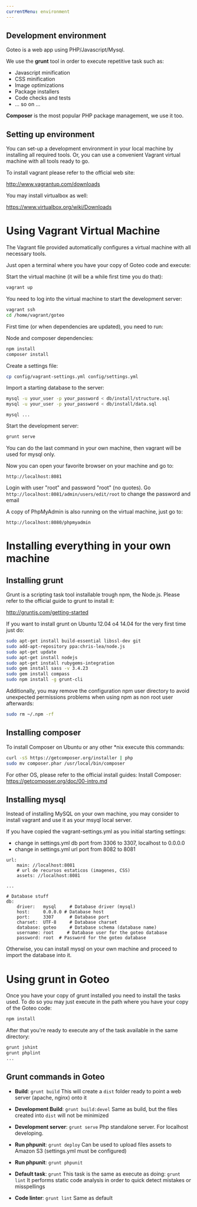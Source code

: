 ```yaml
---
currentMenu: environment
---
```

## Development environment

Goteo is a web app using PHP/Javascript/Mysql. 

We use the **grunt** tool in order to execute repetitive task such as:
* Javascript minification
* CSS minification
* Image optimizations
* Package installers
* Code checks and tests
* ... so on ...

**Composer** is the most popular PHP package management, we use it too.

## Setting up environment

You can set-up a development environment in your local machine by installing all required tools. Or, you can use a convenient Vagrant virtual machine with all tools ready to go.

To install vagrant please refer to the official web site:

http://www.vagrantup.com/downloads

You may install virtualbox as well:

https://www.virtualbox.org/wiki/Downloads

Using Vagrant Virtual Machine
=============================

The Vagrant file provided automatically configures a virtual machine with all necessary tools.

Just open a terminal where you have your copy of Goteo code and execute:

Start the virtual machine (it will be a while first time you do that):

```bash
vagrant up
```

You need to log into the virtual machine to start the development server:

```bash
vagrant ssh
cd /home/vagrant/goteo
```

First time (or when dependencies are updated), you need to run:

Node and composer dependencies:

```bash
npm install
composer install
```

Create a settings file:

```bash
cp config/vagrant-settings.yml config/settings.yml
```

Import a starting database to the server:

```bash
mysql -u your_user -p your_password < db/install/structure.sql
mysql -u your_user -p your_password < db/install/data.sql
```


```
mysql ...
```

Start the development server:

```bash
grunt serve
```

You can do the last command in your own machine, then vagrant will be used for mysql only.

Now you can open your favorite browser on your machine and go to:

`http://localhost:8081`

Login with user "root" and password "root" (no quotes).
Go `http://localhost:8081/admin/users/edit/root` to change the password and email

A copy of PhpMyAdmin is also running on the virtual machine, just go to:

`http://localhost:8080/phpmyadmin`

Installing everything in your own machine
=========================================

## Installing grunt

Grunt is a scripting task tool installable trough npm, the Node.js.
Please refer to the official guide to grunt to install it:

http://gruntjs.com/getting-started

If you want to install grunt on Ubuntu 12.04 o4 14.04 for the very first time just do:

```bash
sudo apt-get install build-essential libssl-dev git
sudo add-apt-repository ppa:chris-lea/node.js
sudo apt-get update
sudo apt-get install nodejs
sudo apt-get install rubygems-integration
sudo gem install sass -v 3.4.23
sudo gem install compass
sudo npm install -g grunt-cli
```

Additionally, you may remove the configuration npm user directory to avoid
unexpected permissions problems when using npm as non root user afterwards:

```bash
sudo rm ~/.npm -rf 
```

## Installing composer

To install Composer on Ubuntu or any other *nix execute this commands:

```bash
curl -sS https://getcomposer.org/installer | php
sudo mv composer.phar /usr/local/bin/composer
```

For other OS, please refer to the official install guides:
Install Composer: https://getcomposer.org/doc/00-intro.md


## Installing mysql

Instead of installing MySQL on your own machine, you may consider to install vagrant and use it as your msyql local server.

If you have copied the vagrant-settings.yml as you initial starting settings:
- change in settings.yml db port from 3306 to 3307, localhost to 0.0.0.0
- change in settings.yml url port from 8082 to 8081

```
url:
    main: //localhost:8081
    # url de recursos estaticos (imagenes, CSS)
    assets: //localhost:8081

...

# Database stuff
db:
    driver:   mysql     # Database driver (mysql)
    host:     0.0.0.0 # Database host
    port:     3307      # Database port
    charset:  UTF-8     # Database charset
    database: goteo     # Database schema (database name)
    username: root     # Database user for the goteo database
    password: root  # Password for the goteo database
```


Otherwise, you can install mysql on your own machine and proceed to import the database into it.

<a name="#grunt"></a>
Using grunt in Goteo
====================

Once you have your copy of grunt installed you need to install the tasks used.
To do so you may just execute in the path where you have your copy of the Goteo code:

```bash
npm install
```

After that you're ready to execute any of the task available in the same directory:

```bash
grunt jshint
grunt phplint
...
```

Grunt commands in Goteo
-----------------------

* **Build**: `grunt build`
  This will create a `dist` folder ready to point a web server (apache, nginx) onto it
 
* **Development Build**: `grunt build:devel`
  Same as build, but the files created into `dist` will not be minimized

* **Development server**: `grunt serve`
  Php standalone server. For localhost developing.

* **Run phpunit**: `grunt deploy`
  Can be used to upload files assets to Amazon S3 (settings.yml must be configured)

* **Run phpunit**: `grunt phpunit`

* **Default task**: `grunt`
  This task is the same as execute as doing: `grunt lint`
  It performs static code analysis in order to quick detect mistakes or misspellings

* **Code linter**: `grunt lint`
  Same as default



